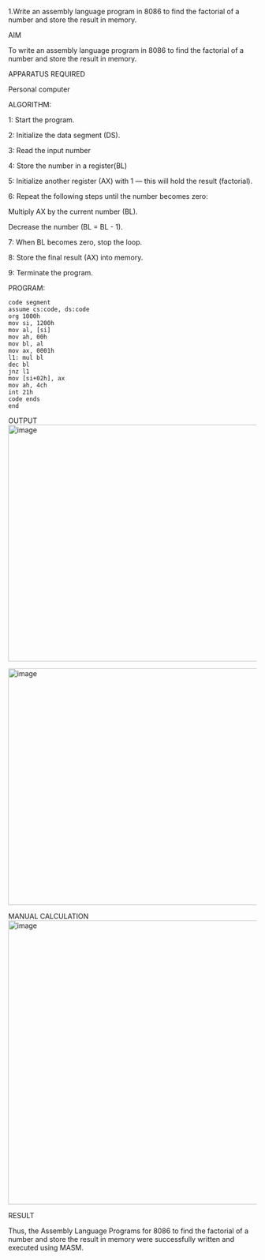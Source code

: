 1.Write an assembly language program in 8086 to find the factorial of a  number and store the result in memory.

AIM

To write an assembly language program in 8086 to find the factorial of a  number and store the result in memory.

APPARATUS REQUIRED

Personal computer

ALGORITHM:

 1: Start the program.
 
 2: Initialize the data segment (DS).
 
 3: Read the input number 
 
 4: Store the number in a register(BL)
 
 5: Initialize another register (AX) with 1 — this will hold the result (factorial).
 
 6: Repeat the following steps until the number becomes zero:
 
 Multiply AX by the current number (BL).
 
 Decrease the number (BL = BL - 1).
 
 7: When BL becomes zero, stop the loop.
 
 8: Store the final result (AX) into memory.
 
 9: Terminate the program.

PROGRAM:

    code segment
    assume cs:code, ds:code
    org 1000h
    mov si, 1200h     
    mov al, [si]      
    mov ah, 00h
    mov bl, al        
    mov ax, 0001h     
    l1: mul bl         
    dec bl             
    jnz l1             
    mov [si+02h], ax   
    mov ah, 4ch
    int 21h
    code ends
    end
    
OUTPUT
<img width="640" height="480" alt="image" src="https://github.com/user-attachments/assets/b6658732-9115-42ad-9d5f-24d8b7819143" />

<img width="640" height="480" alt="image" src="https://github.com/user-attachments/assets/15dec09e-7d83-45d0-90e2-c188cf5c32d8" />

MANUAL CALCULATION
<img width="1280" height="576" alt="image" src="https://github.com/user-attachments/assets/b8a446b3-dceb-4b16-b4d7-80cbca45d82a" />

RESULT

Thus, the Assembly Language Programs for 8086 to  find the factorial of a  number and store the result in memory were successfully written and executed using MASM.


